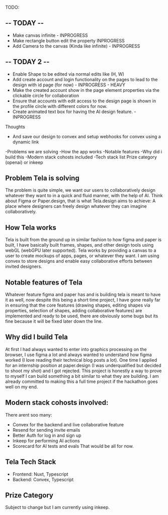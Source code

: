 TODO:
## -- TODAY --
- Make canvas infinite - INPROGRESS
- Make rectangle button edit the property INPROGRESS
- Add Camera to the canvas (Kinda like infinite) - INPROGRESS


## -- TODAY 2 --
- Enable Shape to be edited via normal edits like (H, W)
- Add create account and login functionality on the pages to lead to the design with id page (for now) - INPROGRESS - HEAVY
- Make the created account show in the page element properties via the clickable circle for collaboration
- Ensure that accounts with edit access to the design page is shown in the profile circle with different colors for now.
- Create animated text box for having the AI design feature. - INPROGRESS


Thoughts
- And save our design to convex and setup webhooks for convex using a dynamic link


-Problems we are solving
-How the app works
-Notable features
-Why did i build this
-Modern stack cohosts included
-Tech stack list
Prize category (openai) or inkeep

## Problem Tela is solving
The problem is quite simple, we want our users to collaboratively design whatever they want to in a quick and fluid manner, with the help of AI.
Think about Figma or Paper.design, that is what Tela.design aims to achieve: A place where designers can freely design whatever they can imagine collaboratively.
## How Tela works
Tela is built from the ground up in similar fashion to how figma and paper is built, I have basically built frames, shapes, and other design tools using webGL (webGPU later supported). Tela works by providing a canvas to a user to create mockups of apps, pages, or whatever they want. I am using convex to store designs and enable easy collaborative efforts between invited designers.

## Notable features of Tela
Whatever feature figma and paper has and is building tela is meant to have it as well, now despite this being a short time project, I have gone really far in ensuring that the core features (drawing shapes, editing shapes via properties, selection of shapes, adding collaborative features) are implemented and ready to be used, there are obviously some bugs but its fine because it will be fixed later down the line.
## Why did I build Tela
At first I had always wanted to enter into graphics processing on the browser, I use figma a lot and always wanted to understand how figma worked (I love reading their technical blog posts a lot). One time I applied for an internship position at paper.design (I was underqualified but decided to shoot my shot) and I got rejected. This project is honestly a way to prove to myself I can build something a bit similar to what they are building. I am already committed to making this a full time project if the hackathon goes well on my end.
## Modern stack cohosts involved:
There arent soo many:
- Convex for the backend and live collaborative feature
- Resend for sending invite emails
- Better Auth for log in and sign up
- Inkeep for performing AI actions
- Scorecard for AI tests and evals
That would be all for now.
## Tela Tech Stack
- Frontend: Nuxt, Typescript
- Backend: Convex, Typescript
## Prize Category
Subject to change but I am currently using inkeep.